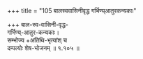 +++
title = "105 बालस्ववासिनीवृद्ध गर्भिण्य्आतुरकन्यकाः"

+++
बाल-स्व-वासिनी-वृद्ध-  
गर्भिण्य्-आतुर-कन्यकाः।  
सम्भोज्य +अतिथि-भृत्यांश् च  
दम्पत्योः शेष-भोजनम्  ॥ १.१०५ ॥